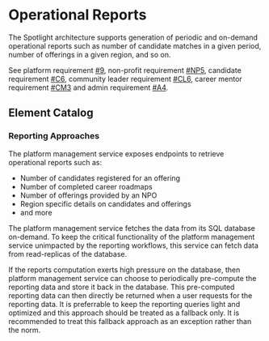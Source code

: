 # Operational Reports
The Spotlight architecture supports generation of periodic and on-demand operational reports such as number of candidate matches in a given period, number of offerings in a given region, and so on.

See platform requirement [#9](../requirements/functional-requirements.md#functional-requirements), non-profit requirement [#NP5](../requirements/functional-requirements.md#user-stories), candidate requirement [#C6](../requirements/functional-requirements.md#candidate), community leader requirement [#CL6](../requirements/functional-requirements.md#community-leader), career mentor requirement [#CM3](../requirements/functional-requirements.md#career-mentor) and admin requirement [#A4](../requirements/functional-requirements.md#admin).

## Element Catalog 

### Reporting Approaches

The platform management service exposes endpoints to retrieve operational reports such as:
- Number of candidates registered for an offering
- Number of completed career roadmaps
- Number of offerings provided by an NPO
- Region specific details on candidates and offerings
- and more

The platform management service fetches the data from its SQL database on-demand. To keep the critical functionality of the platform management service unimpacted by the reporting workflows, this service can fetch data from read-replicas of the database. 

If the reports computation exerts high pressure on the database, then platform management service can choose to periodically pre-compute the reporting data and store it back in the database. This pre-computed reporting data can then directly be returned when a user requests for the reporting data. It is preferrable to keep the reporting queries light and optimized and this approach should be treated as a fallback only. It is recommended to treat this fallback approach as an exception rather than the norm.
